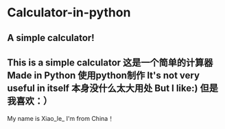 # Calculator-in-python
A simple calculator!
-----------------------------------------------------------------------
This is a simple calculator         这是一个简单的计算器
Made in Python                      使用python制作
It's not very useful in itself      本身没什么太大用处
But I like:)                        但是我喜欢：）
-----------------------------------------------------------------------
My name is Xiao_le_
I'm from China！
